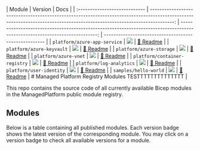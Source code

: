 | Module                        |                                                                                                                                                                 Version |                                                                                                                       Docs |
| :---------------------------- | ----------------------------------------------------------------------------------------------------------------------------------------------------------------------: | -------------------------------------------------------------------------------------------------------------------------: | ----------------------------------------------------- |
| `platform/azure-app-service`  |  <a href="https://modulesregistryui.azurecr.io/v2/bicep/platform/azure-app-service/tags/list"><image src="https://img.shields.io/badge/managed-platform-TEST-blue"></a> |  [📃 Readme](https://github.com/Kyle-MSFT/managed-platform-modules/blob/main/modules/platform/azure-app-service/README.md) |
| `platform/azure-keyvault`     |     <a href="https://modulesregistryui.azurecr.io/v2/bicep/platform/azure-keyvault/tags/list"><image src="https://img.shields.io/badge/managed-platform-TEST-blue"></a> |     [📃 Readme](https://github.com/Kyle-MSFT/managed-platform-modules/blob/main/modules/platform/azure-keyvault/README.md) |
| `platform/azure-storage`      |      <a href="https://modulesregistryui.azurecr.io/v2/bicep/platform/azure-storage/tags/list"><image src="https://img.shields.io/badge/managed-platform-TEST-blue"></a> |      [📃 Readme](https://github.com/Kyle-MSFT/managed-platform-modules/blob/main/modules/platform/azure-storage/README.md) |
| `platform/azure-vnet`         |         <a href="https://modulesregistryui.azurecr.io/v2/bicep/platform/azure-vnet/tags/list"><image src="https://img.shields.io/badge/managed-platform-TEST-blue"></a> |         [📃 Readme](https://github.com/Kyle-MSFT/managed-platform-modules/blob/main/modules/platform/azure-vnet/README.md) |
| `platform/container-registry` | <a href="https://modulesregistryui.azurecr.io/v2/bicep/platform/container-registry/tags/list"><image src="https://img.shields.io/badge/managed-platform-TEST-blue"></a> | [📃 Readme](https://github.com/Kyle-MSFT/managed-platform-modules/blob/main/modules/platform/container-registry/README.md) |
| `platform/log-analytics`      |      <a href="https://modulesregistryui.azurecr.io/v2/bicep/platform/log-analytics/tags/list"><image src="https://img.shields.io/badge/managed-platform-TEST-blue"></a> |      [📃 Readme](https://github.com/Kyle-MSFT/managed-platform-modules/blob/main/modules/platform/log-analytics/README.md) |
| `platform/user-identity`      |      <a href="https://modulesregistryui.azurecr.io/v2/bicep/platform/user-identity/tags/list"><image src="https://img.shields.io/badge/managed-platform-TEST-blue"></a> |      [📃 Readme](https://github.com/Kyle-MSFT/managed-platform-modules/blob/main/modules/platform/user-identity/README.md) |
| `samples/hello-world`         |         <a href="https://modulesregistryui.azurecr.io/v2/bicep/samples/hello-world/tags/list"><image src="https://img.shields.io/badge/managed-platform-TEST-blue"></a> |         [📃 Readme](https://github.com/Kyle-MSFT/managed-platform-modules/blob/main/modules/samples/hello-world/README.md) | # Managed Platform Registry Modules TESTTTTTTTTTTTTTT |

This repo contains the source code of all currently available Bicep modules in the ManagedPlatform public module registry.

## Modules

Below is a table containing all published modules. Each version badge shows the latest version of the corresponding module. You may click on a version badge to check all available versions for a module.

<!-- Begin Module Table -->

<!-- End Module Table -->
